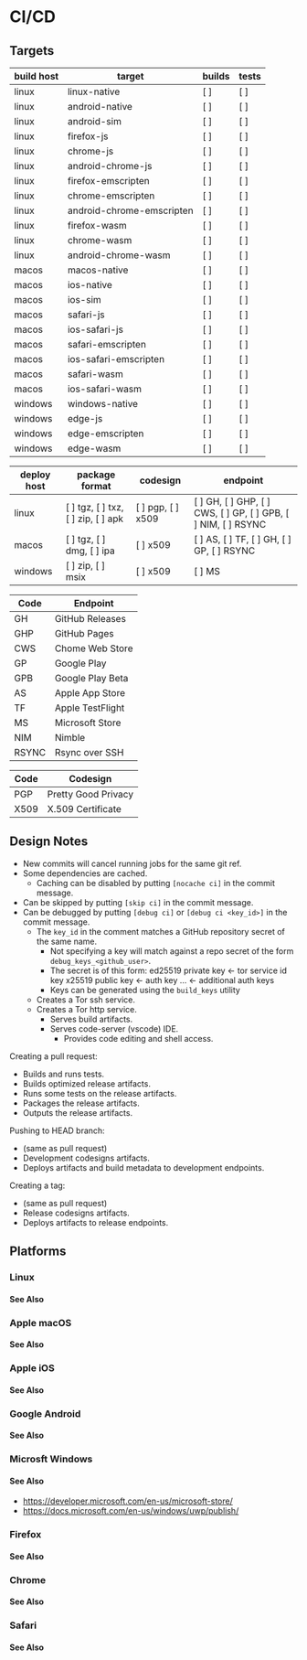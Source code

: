 # CI/CD

## Targets

| build host  | target                    | builds | tests |
|-------------|---------------------------|--------|-------|
| linux       | linux-native              | [ ]    | [ ]   |
| linux       | android-native            | [ ]    | [ ]   |
| linux       | android-sim               | [ ]    | [ ]   |
| linux       | firefox-js                | [ ]    | [ ]   |
| linux       | chrome-js                 | [ ]    | [ ]   |
| linux       | android-chrome-js         | [ ]    | [ ]   |
| linux       | firefox-emscripten        | [ ]    | [ ]   |
| linux       | chrome-emscripten         | [ ]    | [ ]   |
| linux       | android-chrome-emscripten | [ ]    | [ ]   |
| linux       | firefox-wasm              | [ ]    | [ ]   |
| linux       | chrome-wasm               | [ ]    | [ ]   |
| linux       | android-chrome-wasm       | [ ]    | [ ]   |
| macos       | macos-native              | [ ]    | [ ]   |
| macos       | ios-native                | [ ]    | [ ]   |
| macos       | ios-sim                   | [ ]    | [ ]   |
| macos       | safari-js                 | [ ]    | [ ]   |
| macos       | ios-safari-js             | [ ]    | [ ]   |
| macos       | safari-emscripten         | [ ]    | [ ]   |
| macos       | ios-safari-emscripten     | [ ]    | [ ]   |
| macos       | safari-wasm               | [ ]    | [ ]   |
| macos       | ios-safari-wasm           | [ ]    | [ ]   |
| windows     | windows-native            | [ ]    | [ ]   |
| windows     | edge-js                   | [ ]    | [ ]   |
| windows     | edge-emscripten           | [ ]    | [ ]   |
| windows     | edge-wasm                 | [ ]    | [ ]   |

| deploy host | package format            | codesign | endpoint        |
|-------------|---------------------------|----------|-----------------|
| linux       | [ ] tgz, [ ] txz, [ ] zip, [ ] apk | [ ] pgp, [ ] x509  | [ ] GH, [ ] GHP, [ ] CWS, [ ] GP, [ ] GPB, [ ] NIM, [ ] RSYNC          |
| macos       | [ ] tgz, [ ] dmg, [ ] ipa  | [ ] x509      | [ ] AS, [ ] TF, [ ] GH, [ ] GP, [ ] RSYNC  |
| windows     | [ ] zip, [ ] msix | [ ] x509     | [ ] MS          |

| Code  | Endpoint         |
|-------|------------------|
| GH    | GitHub Releases  |
| GHP   | GitHub Pages     |
| CWS   | Chome Web Store  |
| GP    | Google Play      |
| GPB   | Google Play Beta |
| AS    | Apple App Store  |
| TF    | Apple TestFlight |
| MS    | Microsoft Store  |
| NIM   | Nimble           |
| RSYNC | Rsync over SSH   |

| Code  | Codesign             |
|-------|----------------------|
| PGP   | Pretty Good Privacy  |
| X509  | X.509 Certificate    |

## Design Notes

- New commits will cancel running jobs for the same git ref.
- Some dependencies are cached.
  - Caching can be disabled by putting `[nocache ci]` in the commit message.
- Can be skipped by putting `[skip ci]` in the commit message.
- Can be debugged by putting `[debug ci]` or `[debug ci <key_id>]` in the commit message.
  - The `key_id` in the comment matches a GitHub repository secret of the same name.
    - Not specifying a key will match against a repo secret of the form `debug_keys_<github_user>`.
    - The secret is of this form:
      ed25519 private key   <- tor service id key
      x25519 public key     <- auth key
      ...                   <- additional auth keys
    - Keys can be generated using the `build_keys` utility
  - Creates a Tor ssh service.
  - Creates a Tor http service.
    - Serves build artifacts.
    - Serves code-server (vscode) IDE.
      - Provides code editing and shell access.

Creating a pull request:
  - Builds and runs tests.
  - Builds optimized release artifacts.
  - Runs some tests on the release artifacts.
  - Packages the release artifacts.
  - Outputs the release artifacts.

Pushing to HEAD branch:
  - (same as pull request)
  - Development codesigns artifacts.
  - Deploys artifacts and build metadata to development endpoints.

Creating a tag:
  - (same as pull request)
  - Release codesigns artifacts.
  - Deploys artifacts to release endpoints.

## Platforms

### Linux

#### See Also

### Apple macOS

#### See Also

### Apple iOS

#### See Also

### Google Android

#### See Also

### Microsft Windows

#### See Also

* https://developer.microsoft.com/en-us/microsoft-store/
* https://docs.microsoft.com/en-us/windows/uwp/publish/

### Firefox

#### See Also

### Chrome

#### See Also

### Safari

#### See Also

